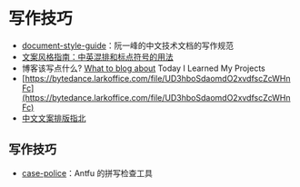 # 写作技巧

- [document-style-guide](https://github.com/ruanyf/document-style-guide)：阮一峰的中文技术文档的写作规范
- [文案风格指南：中英混排和标点符号的用法](https://tingtalk.me/style-guide/)
- 博客该写点什么?
[What to blog about](https://simonwillison.net/2022/Nov/6/what-to-blog-about/)
Today I Learned
My Projects
- [https://bytedance.larkoffice.com/file/UD3hboSdaomdO2xvdfscZcWHnFc](https://bytedance.larkoffice.com/file/UD3hboSdaomdO2xvdfscZcWHnFc)
- [中文文案排版指北](https://github.com/mzlogin/chinese-copywriting-guidelines)

## 写作技巧

- [case-police](https://github.com/antfu/case-police)：Antfu 的拼写检查工具
